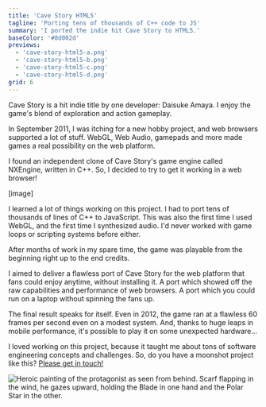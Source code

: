 ```yaml
---
title: 'Cave Story HTML5'
tagline: 'Porting tens of thousands of C++ code to JS'
summary: 'I ported the indie hit Cave Story to HTML5.'
baseColor: '#8d002d'
previews:
  - 'cave-story-html5-a.png'
  - 'cave-story-html5-b.png'
  - 'cave-story-html5-c.png'
  - 'cave-story-html5-d.png'
grid: 6
---
```


Cave Story is a hit indie title by one developer: Daisuke Amaya. I enjoy the game's blend of exploration and action gameplay.

In September 2011, I was itching for a new hobby project, and web browsers supported a lot of stuff. WebGL, Web Audio, gamepads and more made games a real possibility on the web platform.

I found an independent clone of Cave Story's game engine called NXEngine, written in C++. So, I decided to try to get it working in a web browser!

[image]

I learned a lot of things working on this project. I had to port tens of thousands of lines of C++ to JavaScript. This was also the first time I used WebGL, and the first time I synthesized audio. I'd never worked with game loops or scripting systems before either.

After months of work in my spare time, the game was playable from the beginning right up to the end credits.

<Player uses="cave-story-sizzle" width="2048" height="1536" />

I aimed to deliver a flawless port of Cave Story for the web platform that fans could enjoy anytime, without installing it. A port which showed off the raw capabilities and performance of web browsers. A port which you could run on a laptop without spinning the fans up.

The final result speaks for itself. Even in 2012, the game ran at a flawless 60 frames per second even on a modest system. And, thanks to huge leaps in mobile performance, it's possible to play it on some unexpected hardware...

<Player uses="cave-story-ipad" width="2048" height="1536" />

I loved working on this project, because it taught me about tons of software engineering concepts and challenges. So, do you have a moonshot project like this? [Please get in touch!](contact-cta)

![Heroic painting of the protagonist as seen from behind. Scarf flapping in the wind, he gazes upward, holding the Blade in one hand and the Polar Star in the other.](cave-story-key-art.jpg "4000x2667")
